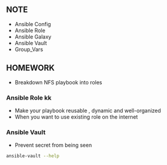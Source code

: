 ## NOTE 

- Ansible Config 
- Ansible Role 
- Ansible Galaxy 
- Ansible Vault 
- Group_Vars 

## HOMEWORK 
- Breakdown NFS playbook into roles 

### Ansible Role kk
- Make your playbook reusable , dynamic and well-organized 
- When you want to use existing role on the internet 


### Ansible Vault 
- Prevent secret from being seen 


```bash 
ansible-vault --help 

```